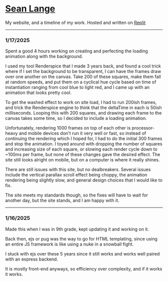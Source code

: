 # [Sean Lange](https://seanlange.dev)
My website, and a timeline of my work. Hosted and written on [Replit](https://replit.com)
***
### 1/17/2025
Spent a good 4 hours working on creating and perfecting the loading animation along with the background.

I used my tool Renderspice that I made 3 years back, and found a cool trick where if I set the background to be transparent, I can have the frames draw over one another on the canvas. Take 200 of these squares, make them fall at random speeds, and put them on a cyclical hue cycle based on time of instantiation ranging from cool blue to light red, and I came up with an animation that looks pretty cool.

To get the washed effect to work on site load, I had to run 200ish frames, and trick the Renderspice engine to think that the deltaTime in each is 50ish milliseconds. Looping this with 200 squares, and drawing each frame to the canvas takes some time, so I decided to include a loading animation.

Unfortunately, rendering 1000 frames on top of each other is processor-heavy and mobile devices don't run it very well or fast, so instead of continuing the rendering which I hoped for, I had to do the initial 300 frames and stop the animation. I toyed around with dropping the number of squares and increasing size of each square, or slowing each render cycle down to ~100ms per frame, but none of these changes gave the desired effect. The site still looks alright on mobile, but on a computer is where it really shines. 

There are still issues with this site, but no dealbreakers. Several issues include the vertical parallax scroll effect being choppy, the animation rendering being slightly slow, and general design choices that I would like to fix.

The site meets my standards though, so the fixes will have to wait for another day, but the site stands, and I am happy with it.
***
### 1/16/2025
Made this when I was in 9th grade, kept updating it and working on it.

Back then, ejs or pug was the way to go for HTML templating, since using an entire JS framework is like using a nuke in a snowball fight.

I stuck with ejs over these 5 years since it still works and works well paired with an express backend.

It is mostly front-end anyways, so efficiency over complexity, and if it works it works.